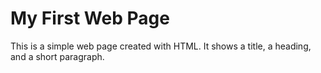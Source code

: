 # My First Web Page

This is a simple web page created with HTML.
It shows a title, a heading, and a short paragraph.
